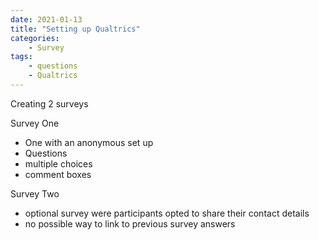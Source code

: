 ```yaml
---
date: 2021-01-13
title: "Setting up Qualtrics"
categories: 
    - Survey
tags:
    - questions
    - Qualtrics
---
```

Creating 2 surveys

Survey One

- One with an anonymous set up
- Questions
- multiple choices
- comment boxes

Survey Two
- optional survey were participants opted to share their contact details
- no possible way to link to previous survey answers